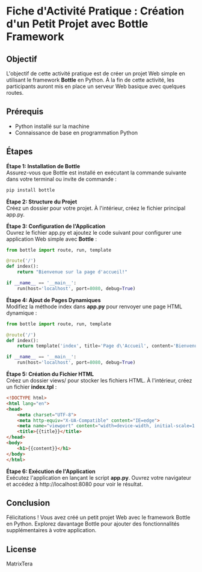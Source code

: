 # Fiche d'Activité Pratique : Création d'un Petit Projet avec Bottle Framework
## Objectif
L'objectif de cette activité pratique est de créer un projet Web simple en utilisant le framework **Bottle** en Python. À la fin de cette activité, les participants auront mis en place un serveur Web basique avec quelques routes.
## Prérequis  
* Python installé sur la machine
* Connaissance de base en programmation Python
## Étapes
**Étape 1: Installation de Bottle**  
Assurez-vous que Bottle est installé en exécutant la commande suivante dans votre terminal ou invite de commande :
```sh
pip install bottle
```
**Étape 2: Structure du Projet**  
Créez un dossier pour votre projet. À l'intérieur, créez le fichier principal app.py.

**Étape 3: Configuration de l'Application**  
Ouvrez le fichier app.py et ajoutez le code suivant pour configurer une application Web simple avec **Bottle** :
```python
from bottle import route, run, template

@route('/')
def index():
    return "Bienvenue sur la page d'accueil!"

if __name__ == '__main__':
    run(host='localhost', port=8080, debug=True)
```
**Étape 4:  Ajout de Pages Dynamiques**  
Modifiez la méthode index dans **app.py** pour renvoyer une page HTML dynamique :
```python
from bottle import route, run, template

@route('/')
def index():
    return template('index', title='Page d\'Accueil', content='Bienvenue sur la page d\'accueil!')

if __name__ == '__main__':
    run(host='localhost', port=8080, debug=True)
```
**Étape 5: Création du Fichier HTML**  
Créez un dossier views/ pour stocker les fichiers HTML. À l'intérieur, créez un fichier **index.tpl** :
```html
<!DOCTYPE html>
<html lang="en">
<head>
    <meta charset="UTF-8">
    <meta http-equiv="X-UA-Compatible" content="IE=edge">
    <meta name="viewport" content="width=device-width, initial-scale=1.0">
    <title>{{title}}</title>
</head>
<body>
    <h1>{{content}}</h1>
</body>
</html>
```
**Étape 6: Exécution de l'Application**  
Exécutez l'application en lançant le script **app.py**. Ouvrez votre navigateur et accédez à http://localhost:8080 pour voir le résultat.

## Conclusion
Félicitations ! Vous avez créé un petit projet Web avec le framework Bottle en Python. Explorez davantage Bottle pour ajouter des fonctionnalités supplémentaires à votre application.

## License
MatrixTera


